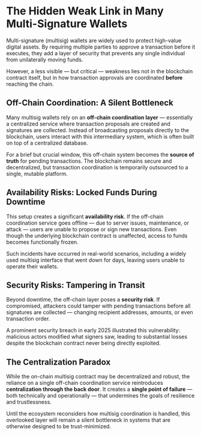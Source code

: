 # The Hidden Weak Link in Many Multi-Signature Wallets

Multi-signature (multisig) wallets are widely used to protect high-value digital assets. By requiring multiple parties to approve a transaction before it executes, they add a layer of security that prevents any single individual from unilaterally moving funds.

However, a less visible — but critical — weakness lies not in the blockchain contract itself, but in how transaction approvals are coordinated **before** reaching the chain.

## Off-Chain Coordination: A Silent Bottleneck

Many multisig wallets rely on an **off-chain coordination layer** — essentially a centralized service where transaction proposals are created and signatures are collected. Instead of broadcasting proposals directly to the blockchain, users interact with this intermediary system, which is often built on top of a centralized database.

For a brief but crucial window, this off-chain system becomes the **source of truth** for pending transactions. The blockchain remains secure and decentralized, but transaction coordination is temporarily outsourced to a single, mutable platform.

## Availability Risks: Locked Funds During Downtime

This setup creates a significant **availability risk**. If the off-chain coordination service goes offline — due to server issues, maintenance, or attack — users are unable to propose or sign new transactions. Even though the underlying blockchain contract is unaffected, access to funds becomes functionally frozen.

Such incidents have occurred in real-world scenarios, including a widely used multisig interface that went down for days, leaving users unable to operate their wallets.

## Security Risks: Tampering in Transit

Beyond downtime, the off-chain layer poses a **security risk**. If compromised, attackers could tamper with pending transactions before all signatures are collected — changing recipient addresses, amounts, or even transaction order.

A prominent security breach in early 2025 illustrated this vulnerability: malicious actors modified what signers saw, leading to substantial losses despite the blockchain contract never being directly exploited.

## The Centralization Paradox

While the on-chain multisig contract may be decentralized and robust, the reliance on a single off-chain coordination service reintroduces **centralization through the back door**. It creates a **single point of failure** — both technically and operationally — that undermines the goals of resilience and trustlessness.

Until the ecosystem reconsiders how multisig coordination is handled, this overlooked layer will remain a silent bottleneck in systems that are otherwise designed to be trust-minimized.
